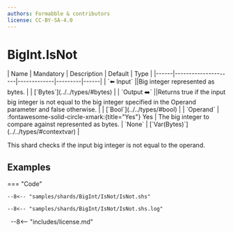 ```yaml
---
authors: Formabble & contributors
license: CC-BY-SA-4.0
---
```



# BigInt.IsNot

<div class="sh-parameters" markdown="1">
| Name | Mandatory | Description | Default | Type |
|------|---------------------|-------------|---------|------|
| `⬅️ Input` ||Big integer represented as bytes. | | [`Bytes`](../../types/#bytes) |
| `Output ➡️` ||Returns true if the input big integer is not equal to the big integer specified in the Operand parameter and false otherwise. | | [`Bool`](../../types/#bool) |
| `Operand` | :fontawesome-solid-circle-xmark:{title="Yes"} Yes  | The big integer to compare against represented as bytes. | `None` | [`Var(Bytes)`](../../types/#contextvar) |

</div>

This shard checks if the input big integer is not equal to the operand.

## Examples

=== "Code"

  ```x86asm linenums="1"
  --8<-- "samples/shards/BigInt/IsNot/IsNot.shs"
  ```

  ```
  --8<-- "samples/shards/BigInt/IsNot/IsNot.shs.log"
  ```
&nbsp;
--8<-- "includes/license.md"

